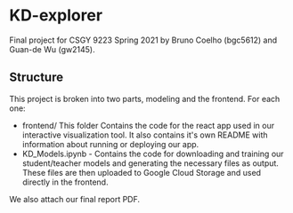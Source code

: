 # KD-explorer
Final project for CSGY 9223 Spring 2021 by Bruno Coelho (bgc5612) and Guan-de Wu (gw2145).

## Structure
This project is broken into two parts, modeling and the frontend. For each one:
- frontend/ This folder Contains the code for the react app used in our interactive visualization tool. It also contains it's own README with information about running or deploying our app.
-  KD_Models.ipynb - Contains the code for downloading and training our student/teacher models and generating the necessary files as output. These files are then uploaded to Google Cloud Storage and used directly in the frontend.

We also attach our final report PDF.
